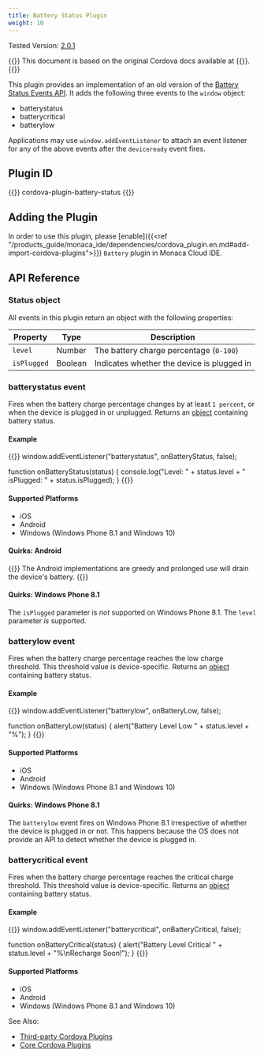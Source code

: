 ```yaml
---
title: Battery Status Plugin
weight: 10
---
```


Tested Version: [2.0.1](https://github.com/apache/cordova-plugin-battery-status/releases/tag/2.0.1)

{{<note>}}
    This document is based on the original Cordova docs available at {{<link title="Cordova Docs" href="https://github.com/apache/cordova-plugin-battery-status">}}.
{{</note>}}

This plugin provides an implementation of an old version of the [Battery Status Events API](http://www.w3.org/TR/2011/WD-battery-status-20110915/). It adds the
following three events to the `window` object:

-   batterystatus
-   batterycritical
-   batterylow

Applications may use `window.addEventListener` to attach an event
listener for any of the above events after the `deviceready` event
fires.

Plugin ID
---------

{{<highlight javascript>}}
cordova-plugin-battery-status
{{</highlight>}}

Adding the Plugin
---------------------------

In order to use this plugin, please [enable]({{<ref "/products_guide/monaca_ide/dependencies/cordova_plugin.en.md#add-import-cordova-plugins">}}) `Battery` plugin in Monaca Cloud IDE.

API Reference
-------------

### Status object

All events in this plugin return an object with the following
properties:

Property | Type | Description
-----|------|-------------
`level` | Number | The battery charge percentage (`0-100`)
`isPlugged` | Boolean | Indicates whether the device is plugged in

### batterystatus event

Fires when the battery charge percentage changes by at least `1 percent`,
or when the device is plugged in or unplugged. Returns an
[object](#status-object) containing battery status.

#### Example

{{<highlight javascript>}}
window.addEventListener("batterystatus", onBatteryStatus, false);

function onBatteryStatus(status) {
    console.log("Level: " + status.level + " isPlugged: " + status.isPlugged);
}
{{</highlight>}}

#### Supported Platforms

-   iOS
-   Android
-   Windows (Windows Phone 8.1 and Windows 10)

#### Quirks: Android

{{<warning>}}
The Android implementations are greedy and prolonged use will drain the
device's battery.
{{</warning>}}

#### Quirks: Windows Phone 8.1

The `isPlugged` parameter is *not* supported on Windows Phone 8.1. The
`level` parameter *is* supported.

### batterylow event

Fires when the battery charge percentage reaches the low charge
threshold. This threshold value is device-specific. Returns an
[object](#status-object) containing battery status.

#### Example

{{<highlight javascript>}}
window.addEventListener("batterylow", onBatteryLow, false);

function onBatteryLow(status) {
    alert("Battery Level Low " + status.level + "%");
}
{{</highlight>}}

#### Supported Platforms

-   iOS
-   Android
-   Windows (Windows Phone 8.1 and Windows 10)

#### Quirks: Windows Phone 8.1

The `batterylow` event fires on Windows Phone 8.1 irrespective of
whether the device is plugged in or not. This happens because the OS
does not provide an API to detect whether the device is plugged in.

### batterycritical event

Fires when the battery charge percentage reaches the critical charge
threshold. This threshold value is device-specific. Returns an
[object](#status-object) containing battery status.

#### Example

{{<highlight javascript>}}
window.addEventListener("batterycritical", onBatteryCritical, false);

function onBatteryCritical(status) {
    alert("Battery Level Critical " + status.level + "%\nRecharge Soon!");
}
{{</highlight>}}

#### Supported Platforms

-   iOS
-   Android
-   Windows (Windows Phone 8.1 and Windows 10)

See Also:

- [Third-party Cordova Plugins](../../third_party_phonegap)
- [Core Cordova Plugins](../../cordova_7.1)
